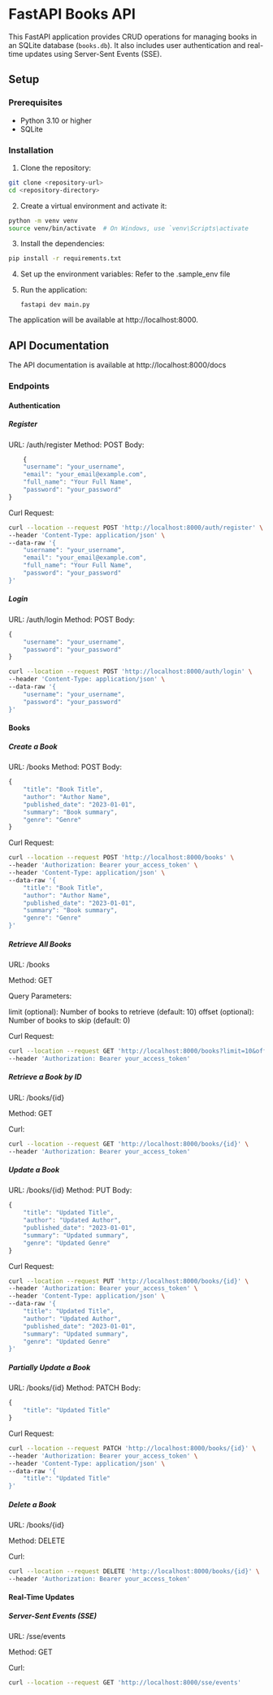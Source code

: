# FastAPI Books API

This FastAPI application provides CRUD operations for managing books in an SQLite database (`books.db`). It also includes user authentication and real-time updates using Server-Sent Events (SSE).

## Setup

### Prerequisites

- Python 3.10 or higher
- SQLite

### Installation

1. Clone the repository:

```sh
git clone <repository-url>
cd <repository-directory>
```


2. Create a virtual environment and activate it:
```bash
python -m venv venv
source venv/bin/activate  # On Windows, use `venv\Scripts\activate
```

3. Install the dependencies:

```sh
pip install -r requirements.txt
```

4. Set up the environment variables: 
    Refer to the .sample_env file
5. Run the application:

    `fastapi dev main.py`

The application will be available at http://localhost:8000.

## API Documentation
The API documentation is available at http://localhost:8000/docs

### Endpoints

#### Authentication

##### Register
URL: /auth/register
Method: POST
Body:
```javascript
    {
    "username": "your_username",
    "email": "your_email@example.com",
    "full_name": "Your Full Name",
    "password": "your_password"
}
```

Curl Request: 
```sh
curl --location --request POST 'http://localhost:8000/auth/register' \
--header 'Content-Type: application/json' \
--data-raw '{
    "username": "your_username",
    "email": "your_email@example.com",
    "full_name": "Your Full Name",
    "password": "your_password"
}'
```

##### Login
URL: /auth/login
Method: POST
Body:
```javascript
{
    "username": "your_username",
    "password": "your_password"
}
```

```sh
curl --location --request POST 'http://localhost:8000/auth/login' \
--header 'Content-Type: application/json' \
--data-raw '{
    "username": "your_username",
    "password": "your_password"
}'
```

#### Books
##### Create a Book
URL: /books
Method: POST
Body:
```javascript
{
    "title": "Book Title",
    "author": "Author Name",
    "published_date": "2023-01-01",
    "summary": "Book summary",
    "genre": "Genre"
}
```

Curl Request: 
```sh
curl --location --request POST 'http://localhost:8000/books' \
--header 'Authorization: Bearer your_access_token' \
--header 'Content-Type: application/json' \
--data-raw '{
    "title": "Book Title",
    "author": "Author Name",
    "published_date": "2023-01-01",
    "summary": "Book summary",
    "genre": "Genre"
}'
```

##### Retrieve All Books
URL: /books

Method: GET

Query Parameters:

limit (optional): Number of books to retrieve (default: 10)
offset (optional): Number of books to skip (default: 0)

Curl Request: 
```sh
curl --location --request GET 'http://localhost:8000/books?limit=10&offset=0' \
--header 'Authorization: Bearer your_access_token'
```

##### Retrieve a Book by ID

URL: /books/{id}

Method: GET

Curl:

```sh
curl --location --request GET 'http://localhost:8000/books/{id}' \
--header 'Authorization: Bearer your_access_token'
```

##### Update a Book

URL: /books/{id}
Method: PUT
Body:
```javascript
{
    "title": "Updated Title",
    "author": "Updated Author",
    "published_date": "2023-01-01",
    "summary": "Updated summary",
    "genre": "Updated Genre"
}
```

Curl Request: 

```sh
curl --location --request PUT 'http://localhost:8000/books/{id}' \
--header 'Authorization: Bearer your_access_token' \
--header 'Content-Type: application/json' \
--data-raw '{
    "title": "Updated Title",
    "author": "Updated Author",
    "published_date": "2023-01-01",
    "summary": "Updated summary",
    "genre": "Updated Genre"
}'
```

##### Partially Update a Book

URL: /books/{id}
Method: PATCH
Body:

```javascript
{
    "title": "Updated Title"
}
```

Curl Request: 
```sh
curl --location --request PATCH 'http://localhost:8000/books/{id}' \
--header 'Authorization: Bearer your_access_token' \
--header 'Content-Type: application/json' \
--data-raw '{
    "title": "Updated Title"
}'
```

##### Delete a Book

URL: /books/{id}

Method: DELETE

Curl:

```sh
curl --location --request DELETE 'http://localhost:8000/books/{id}' \
--header 'Authorization: Bearer your_access_token'

```

#### Real-Time Updates

##### Server-Sent Events (SSE)


URL: /sse/events

Method: GET

Curl:
```sh
curl --location --request GET 'http://localhost:8000/sse/events'
```

